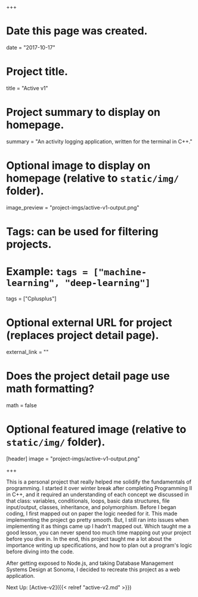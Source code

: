 +++
# Date this page was created.
date = "2017-10-17"

# Project title.
title = "Active v1"

# Project summary to display on homepage.
summary = "An activity logging application, written for the terminal in C++."

# Optional image to display on homepage (relative to `static/img/` folder).
image_preview = "project-imgs/active-v1-output.png"

# Tags: can be used for filtering projects.
# Example: `tags = ["machine-learning", "deep-learning"]`
tags = ["Cplusplus"]

# Optional external URL for project (replaces project detail page).
external_link = ""

# Does the project detail page use math formatting?
math = false

# Optional featured image (relative to `static/img/` folder).
[header]
image = "project-imgs/active-v1-output.png"

+++

This is a personal project that really helped me solidify the fundamentals of programming. I started it over winter break after completing Programming II in C++, and it required an understanding of each concept we discussed in that class: variables, conditionals, loops, basic data structures, file input/output, classes, inheritance, and polymorphism. Before I began coding, I first mapped out on paper the logic needed for it. This made implementing the project go pretty smooth. But, I still ran into issues when implementing it as things came up I hadn't mapped out. Which taught me a good lesson, you can never spend too much time mapping out your project before you dive in. In the end, this project taught me a lot about the importance writing up specifications, and how to plan out a program's logic before diving into the code.

After getting exposed to Node.js, and taking Database Management Systems Design at Sonoma, I decided to recreate this project as a web application.

Next Up: [Active-v2]({{< relref "active-v2.md" >}})
